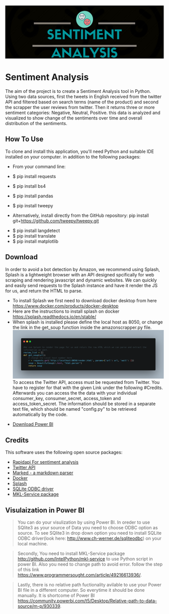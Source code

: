 ![Sentiment Analysis Logo](https://github.com/IbrahimJarrarD/SentAnalysis/blob/main/Sentiment%20Analysis.png?raw=true)


# Sentiment Analysis 

The aim of the project is to create a Sentiment Analysis tool in Python.
Using two data sources, first the tweets in English received from the twitter API and filtered based on search terms (name of the product) and second the scrapper the user reviews from twitter. 
Then it returns three or more sentiment categories: Negative, Neutral, Positive. this data is analyzed and visualized to show change of the sentiments over time and overall distribution of the sentiments.

## How To Use
To clone and install this application, you'll need Python and suitable IDE installed on your computer.
in addition to the following packages:
* From your command line:

* $ pip install requests
* $ pip install bs4
* $ pip install pandas
* $ pip install tweepy
- Alternatively, install directly from the GitHub repository: pip install git+https://github.com/tweepy/tweepy.git
* $ pip install langdetect
* $ pip install translate
* $ pip install matplotlib



## Download
In order to avoid a bot detection by Amazon, we recommend using Splash, Splash is a lightweight browser with an API designed spcifically for web scraping and rendering javascript and dynamic websites. We can quickly and easily send requests to the Splash instance and have it render the JS for us, and return the HTML to parse.
* To install Splash we first need to download docker desktop from here https://www.docker.com/products/docker-desktop
* Here are the instructions to install splash on docker https://splash.readthedocs.io/en/stable/
* When splash is installed please define the local host as 8050, or change the link in the get_soup function inside the amazonscrapper.py file.
![code](carbon.png)
To access the Twitter API, access must be requested from Twitter. You have to register for that with the given Link under the following #Credits.
Afterwards you can access the the data with your individual consumer_key, consumer_secret, access_token and access_token_secret. The information should be stored in a separate text file, which should be named "config.py" to be retrieved automatically by the code.
- [Download Power BI](https://www.microsoft.com/en-us/download/details.aspx?id=58494)

## Credits

This software uses the following open source packages:

- [Rapidapi For sentiment analysis](https://rapidapi.com/zyanyatech1/api/sentiment-analysis/)
- [Twitter API](https://developer.twitter.com/en/docs/twitter-api/getting-started/getting-access-to-the-twitter-api)
- [Marked - a markdown parser](https://github.com/chjj/marked)
- [Docker](https://www.docker.com/products/docker-desktop)
- [Splash](https://splash.readthedocs.io/en/stable/)
- [SQLite ODBC driver](http://www.ch-werner.de/sqliteodbc)
- [MKL-Service package](http://github.com/IntelPython/mkl-service)


## Visulaization in Power BI

>You can do your visulization by using Power BI. In oreder to use SQlite3 as your source of Data you need to choose ODBC option as source. To see SQlite3 in drop down option you need to install SQLite ODBC driver(look here: http://www.ch-werner.de/sqliteodbc) on your local machine. 

>Secondly, You need to install MKL-Service package http://github.com/IntelPython/mkl-service to use Python script in power BI. Also you need to change path to avoid error. follow the step of this link https://www.programmersought.com/article/49216613936/.

>Lastly, there is no relative path fuctionality avilable to use your Power BI file in a different computer. So everytime it should be done manually. It is shortcome of Power BI https://community.powerbi.com/t5/Desktop/Relative-path-to-data-source/m-p/930339.
